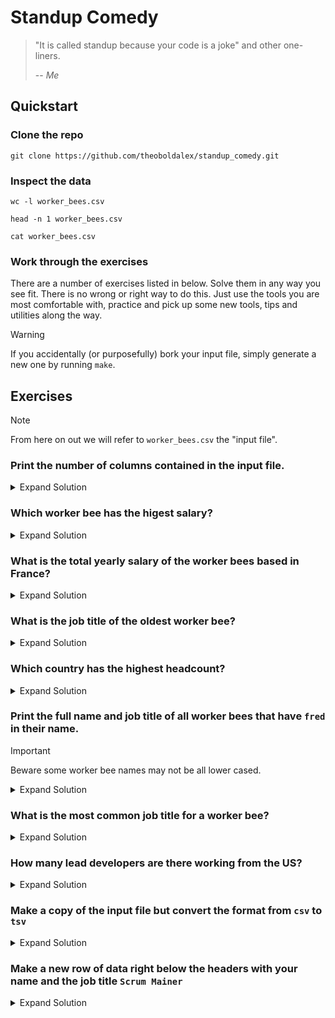 # Standup Comedy

> "It is called standup because your code is a joke" and other one-liners.
>
> -- <cite>Me</cite>

## Quickstart

### Clone the repo
`git clone https://github.com/theoboldalex/standup_comedy.git` 

### Inspect the data
`wc -l worker_bees.csv`

`head -n 1 worker_bees.csv`

`cat worker_bees.csv`

### Work through the exercises
There are a number of exercises listed in below. Solve them in any way you see fit. 
There is no wrong or right way to do this. Just use the tools you are most comfortable with, practice and pick up 
some new tools, tips and utilities along the way.

> [!WARNING]
> If you accidentally (or purposefully) bork your input file, simply generate a new one by running `make`.

## Exercises

> [!NOTE]
> From here on out we will refer to `worker_bees.csv` the "input file".

### Print the number of columns contained in the input file.
<details>
    <summary>Expand Solution</summary>

    ```bash
    awk -F, '{print NF; exit}' worker_bees.csv
    ```

    ```perl
    perl -F, -lane 'print scalar @F; exit' worker_bees.csv
    ```
</details>

### Which worker bee has the higest salary?
<details>
    <summary>Expand Solution</summary>

    Epstein didn't kill himself.
</details>

### What is the total yearly salary of the worker bees based in France?
<details>
    <summary>Expand Solution</summary>

    Epstein didn't kill himself.
</details>

### What is the job title of the oldest worker bee?
<details>
    <summary>Expand Solution</summary>

    Epstein didn't kill himself.
</details>

### Which country has the highest headcount?
<details>
    <summary>Expand Solution</summary>

    Epstein didn't kill himself.
</details>

### Print the full name and job title of all worker bees that have `fred` in their name. 
> [!IMPORTANT]
> Beware some worker bee names may not be all lower cased.
<details>
    <summary>Expand Solution</summary>

    Epstein didn't kill himself.
</details>

### What is the most common job title for a worker bee?
<details>
    <summary>Expand Solution</summary>

    Epstein didn't kill himself.
</details>

### How many lead developers are there working from the US?
<details>
    <summary>Expand Solution</summary>

    Epstein didn't kill himself.
</details>

### Make a copy of the input file but convert the format from `csv` to `tsv`
<details>
    <summary>Expand Solution</summary>

    Epstein didn't kill himself.
</details>

### Make a new row of data right below the headers with your name and the job title `Scrum Mainer`
<details>
    <summary>Expand Solution</summary>

    Epstein didn't kill himself.
</details>

